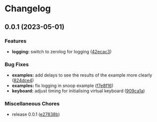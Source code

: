 # Changelog

## 0.0.1 (2023-05-01)


### Features

* **logging:** switch to zerolog for logging ([42ecac3](https://github.com/joshuar/gokbd/commit/42ecac3201d6446d80665ddeafb4c0affe617c15))


### Bug Fixes

* **examples:** add delays to see the results of the example more clearly ([824dce4](https://github.com/joshuar/gokbd/commit/824dce41baf6e1720ed2dfef16748555e9e5aa7c))
* **examples:** fix logging in snoop example ([f7e8f16](https://github.com/joshuar/gokbd/commit/f7e8f166acdf2e2d63df62791bd3cbaa5e815dd8))
* **keyboard:** adjust timing for initialising virtual keyboard ([909ca1a](https://github.com/joshuar/gokbd/commit/909ca1a877cfa5ca18bbecc18dad5e16dc6c9686))


### Miscellaneous Chores

* release 0.0.1 ([e27838b](https://github.com/joshuar/gokbd/commit/e27838b9279455382293af448300fb89b46794c7))
